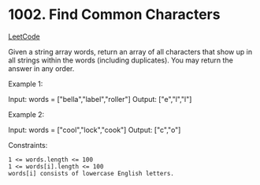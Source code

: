# 1002. Find Common Characters

[LeetCode](https://leetcode.com/problems/find-common-characters/)

Given a string array words, return an array of all characters that show up in all strings within the words (including duplicates). You may return the answer in any order.



Example 1:

Input: words = ["bella","label","roller"]
Output: ["e","l","l"]

Example 2:

Input: words = ["cool","lock","cook"]
Output: ["c","o"]



Constraints:

    1 <= words.length <= 100
    1 <= words[i].length <= 100
    words[i] consists of lowercase English letters.
